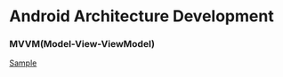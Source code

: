 # Android Architecture Development

### MVVM(Model-View-ViewModel)

[Sample](https://github.com/cnwutianhao/android/tree/main/mvvm)
